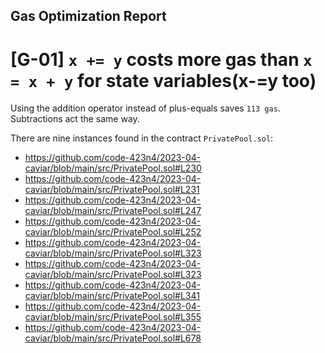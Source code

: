 ## Gas Optimization Report

[G-01] `x += y` costs more gas than `x = x + y` for state variables(x-=y too)
===============================================================================
Using the addition operator instead of plus-equals saves `113 gas`. Subtractions act the same way.

There are nine instances found in the contract `PrivatePool.sol`:
* https://github.com/code-423n4/2023-04-caviar/blob/main/src/PrivatePool.sol#L230
* https://github.com/code-423n4/2023-04-caviar/blob/main/src/PrivatePool.sol#L231
* https://github.com/code-423n4/2023-04-caviar/blob/main/src/PrivatePool.sol#L247
* https://github.com/code-423n4/2023-04-caviar/blob/main/src/PrivatePool.sol#L252
* https://github.com/code-423n4/2023-04-caviar/blob/main/src/PrivatePool.sol#L323
* https://github.com/code-423n4/2023-04-caviar/blob/main/src/PrivatePool.sol#L323
* https://github.com/code-423n4/2023-04-caviar/blob/main/src/PrivatePool.sol#L341
* https://github.com/code-423n4/2023-04-caviar/blob/main/src/PrivatePool.sol#L355
* https://github.com/code-423n4/2023-04-caviar/blob/main/src/PrivatePool.sol#L678